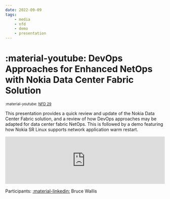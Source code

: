 ```yaml
---
date: 2022-09-09
tags:
    - media
    - nfd
    - demo
    - presentation
---
```


# :material-youtube: DevOps Approaches for Enhanced NetOps with Nokia Data Center Fabric Solution

<small>:material-youtube: [NFD 29](https://techfieldday.com/video/devops-approaches-for-enhanced-netops-with-nokia-data-center-fabric-solution/)</small>

This presentation provides a quick review and update of the Nokia Data Center Fabric solution, and a review of how DevOps approaches may be adapted for data center fabric NetOps. This is followed by a demo featuring how Nokia SR Linux supports network application warm restart.

<div class="iframe-container">
<iframe width="100%" src="https://www.youtube.com/embed/-r9wu6KruE4" frameborder="0" allow="accelerometer; autoplay; clipboard-write; encrypted-media; gyroscope; picture-in-picture" allowfullscreen></iframe>
</div>

Participants: [:material-linkedin:][brw-linkedin] Bruce Wallis

[brw-linkedin]: https://www.linkedin.com/in/bruce-wallis-77755a129/
